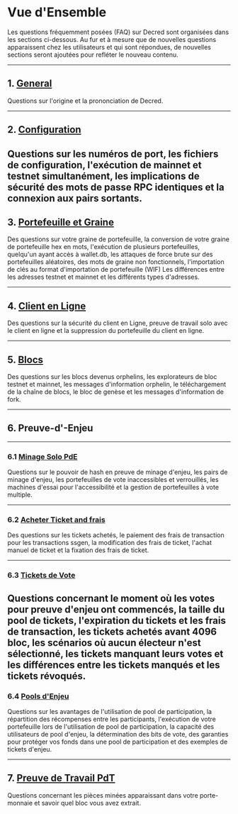 # **<i class="fa fa-info-circle"></i> Vue d'Ensemble**

Les questions fréquemment posées (FAQ) sur Decred sont organisées dans les sections ci-dessous. Au fur et à mesure que de nouvelles questions apparaissent chez les utilisateurs et qui sont répondues, de nouvelles sections seront ajoutées pour refléter le nouveau contenu.

---

## **1. <i class="fa fa-question-circle"></i> [General](general.md)**

Questions sur l'origine et la prononciation de Decred.

---

## **2. <i class="fa fa-desktop"></i> [Configuration](configuration.md)**

Questions sur les numéros de port, les fichiers de configuration, l'exécution de mainnet et testnet simultanément, les implications de sécurité des mots de passe RPC identiques et la connexion aux pairs sortants.
---

## **3. <i class="fa fa-money"></i> [Portefeuille et Graine](wallets-and-seeds.md)**

Des questions sur votre graine de portefeuille, la conversion de votre graine de portefeuille hex en mots, l'exécution de plusieurs portefeuilles, quelqu'un ayant accès à wallet.db, les attaques de force brute sur des portefeuilles aléatoires, des mots de graine non fonctionnels, l'importation de clés au format d'importation de portefeuille (WIF) Les différences entre les adresses testnet et mainnet et les différents types d'adresses.

---

## **4. <i class="fa fa-firefox"></i> [Client en Ligne](web-client.md)**

Des questions sur la sécurité du client en Ligne, preuve de travail solo avec le client en ligne et la suppression du portefeuille du client en ligne.

---

## **5. <i class="fa fa-cubes"></i> [Blocs](blocks.md)**

Des questions sur les blocs devenus orphelins, les explorateurs de bloc testnet et mainnet, les messages d'information orphelin, le téléchargement de la chaîne de blocs, le bloc de genèse et les messages d'information de fork.

---

## **6. Preuve-d'-Enjeu**

---

### **6.1 <i class="fa fa-male"></i> [Minage Solo PdE](proof-of-stake/solo-mining.md)**

Questions sur le pouvoir de hash en preuve de minage d'enjeu, les pairs de minage d'enjeu, les portefeuilles de vote inaccessibles et verrouillés, les machines d'essai pour l'accessibilité et la gestion de portefeuilles à vote multiple.

---

### **6.2 <i class="fa fa-ticket"></i> [Acheter Ticket and frais](proof-of-stake/buying-tickets-and-fees.md)**

Des questions sur les tickets achetés, le paiement des frais de transaction pour les transactions ssgen, la modification des frais de ticket, l'achat manuel de ticket et la fixation des frais de ticket.

---

### **6.3 [Tickets de Vote](proof-of-stake/voting-tickets.md)**

Questions concernant le moment où les votes pour preuve d'enjeu ont commencés, la taille du pool de tickets, l'expiration du tickets et les frais de transaction, les tickets achetés avant 4096 bloc, les scénarios où aucun électeur n'est sélectionné, les tickets manquant leurs votes et les différences entre les tickets manqués et les tickets révoqués.
---

### **6.4 <i class="fa fa-life-ring"></i> [Pools d'Enjeu](proof-of-stake/stake-pools.md)**

Questions sur les avantages de l'utilisation de pool de participation, la répartition des récompenses entre les participants, l'exécution de votre portefeuille lors de l'utilisation de pool de participation, la capacité des utilisateurs de pool d'enjeu, la détermination des bits de vote, des garanties pour protéger vos fonds dans une pool de participation et des exemples de tickets d'enjeu.

---

## **7. <i class="fa fa-fire"></i> [Preuve de Travail PdT](proof-of-work-mining.md)**

Questions concernant les pièces minées apparaissant dans votre porte-monnaie et savoir quel bloc vous avez extrait.